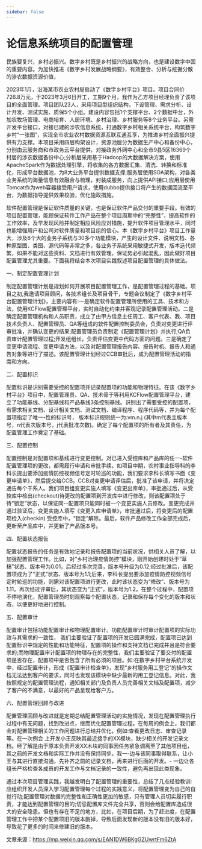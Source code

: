 ```yaml
---
sidebar: false
---
```


# 论信息系统项目的配置管理

民族要复兴，乡村必振兴。数字乡村既是乡村振兴的战略方向，也是建设数字中国的重要内容。为加快推进《数字乡村发展战略纲要》，有效整合、分析与挖掘分散的涉农数据资源价值，

2023年1月，沿海某市农业农村局启动了《数字乡村平台》项目。项目合同价726.8万元，于2023年3月6日开工，工期9个月，我作为乙方项目经理负责了该项目的全面管理。项目团队23人，采用项目型组织结构，下设管理、需求分析、设计开发、测试实施、质保5个小组。建设内容包括1个支撑平台、2个数据中台，外加农牧场管理、电商培育、人居环境、乡村治理、乡村服务等8个业务平台。另需开发平台接口，对接已建的涉农信息系统，打通数字乡村相关系统平台，构筑数字乡村“一张图”，实现全市农业农村数据资源互联互通互享，为推进乡村全面振兴提供有力支撑。本项目采用四层构架设计，资源池层分为数据生产中心和备份中心，分别由云服务商和市政务云平台提供，对接政务外网中心和全市9县5区16369个村居的涉农数据备份中心;分析层采用基于Hadoop的大数据解决方案，使用ApacheSpark作为数据处理引擎，将收集的各方数据汇集、清洗、转换和标准化，形成平台数据池，为8大业务平台提供数据支撑;服务层使用SOA架构，对各类业务系统的海量信息有效融合与梳理，封装成服务，向上提供API接口;应用层使用Tomcat作为web容器接受用户请求，使用dubbo提供接口将产生的数据回流至平台，为数据指导提供效果校验，优化施政措施。

软件配置管理是保证软件质量的关键，也是保证软件产品交付的重要手段。有效的项目配置管理，能顾保证软件工作产品在整个项目周期中的“完整性”，提高软件的工作效率，及早发现风险并制定相应风险应对措施，提升软件项目管理水平，同时也能增强用户和公司对软件质量和项目组的信心。本《数字乡村平台》项目工作量大，涉及8个大的业务子系统与30多个功能模块，产生的设计文件、说明文档、各种原型图、类图、源代码等非常之多，各业务子系统采用敏捷式开发，版本迭代频繁，如果不能对这些资料、文档进行有效管理，保证势必引起混乱，因此做好项目配置管理尤其重要。下面我将结合本次项目实践叙述项目配置管理的具体做法。



一、制定配置管理计划

制定配置管理计划是规划如何开展项目配置管理工作，是配置管理过程的基础。项目之初,我邀请项目顾问，各技术组长及项目骨干，专题会议制定了《数字乡村平台配置管理计划》，主要内容有:一是确定软件配置管理所使用的工具、技术和方法，使用KCFlow配置管理平台，实时自动化约束并客观记录配置管理活动。二是确定配置管理机构和人员职责，成立了由甲方信息主任周工、客户代表、我、项目技术负责人、配置管理员、QA等组成的软件配置控制委员会，负责对变更进行评审批准，并确认变更的结果;配置管理员负责制定《配置管理计划》并执行;QA负责审计配置管理过程;开发组组长，负责评估变更中代码方面的问题。三是确定了变更申请流程、变更申请方法，以及对配置管理报告内容、报告时机、报告人和通告对象等进行了描述。该配置管理计划经过CCB审批后，成为配置管理活动的指南和方向。



二、配置标识

配置标识是识别需要受控的配置项并记录配置项的功能和物理特征。在该《数字乡村平台》项目中，配置管理员、QA、技术骨于等利用KCFlow配置管理平台，建立了功能基线、分配基线和产品基线3条控制基线。识别出了需要受控的配置项，有需求相关文档、设计相关文档、测试文档、编译程序、程序代码等，并为每个配置项指定了唯一-性的标识号， 版本标识规则统一为:vm.n.j (其中m代表主版本号，n代表次版本号，j代表批准次数)。确定了每个配置项的所有者及其责任，为配置管理工作奠定了基础。



三、配置控制

配置控制是对配置项和基线进行变更控制。对已进入受控库和产品库的任一-软件配置管理项的更改，都需履行申请和审批手续。如项目中期，农村事业指导科的李科长提出要添加疫情防控视频信号定时轮巡的功能，我们要求李科长填写书面《变更申请单》，然后提交给CCB。CCB对变更申请评估后，批准了该申请，并将决定通告每个干系人。我们项目组变更实施人填写《变更出库单》，审批通过后，从受控库中检出(checkout)待更改的配置项到开发库中进行修改，则该配置项处于待“锁定”状态，以保证同--配置项只能同时被一个变更实施人员修改。变更完成并通过验证后，变更实施人填写《变更入库申请单》，审批通过后，将变更后的配置项检入(checkin) 受控库中，“锁定”解除。最后，软件产品修改工作全部完成后，更新至产品库中，并更新了产品版本号。



四、配置状态报告

配置状态报告的任务是有效地记录和报告配置项的当前状况，供相关人员了解，以加强配置管理工作。比如，对“乡村治理疫情防控”模块，刚开始创建时处于“草稿”状态、版本号为0.01，后经过多次完善，版本号升级为0.12;经过批准后，该配置项成为了“正式”状态、版本号为1.1;后来，李科长提出要添加疫情防控视频信号定时轮巡的功能，则需对该配置项进行更改，此时该状态变为“修改”、版本号为1.11。再次经过评审后，其状态变为“正式”，版本号为1.2。在整个过程中，配置项不停地演化，配置管理员时刻观察每个配置状态，记录和保存每个变化的版本和状态，以便更好地进行控制。



五、配置审计

配置审计包括功能配置审计和物理配置审计。功能配置审计时审计配置项的实际功效与其需求的一致性， 我们主要验证了配置项的开发已圆满完成，配置项已达到配置标识中规定的性能和功能特征，配置项的操作和支持文档已完成并且是符合要求的;而物理配置审计配置项的物理存在的完整性，我们主要验证了要交付的配置项是否存在，配置项中是否包含了所有必须的项目。如:在数字乡村平台系统开发中，经过配置审计，形成《配置审计检查单》，发现“乡村服务用工登记”的操作文档无法达到客户的要求，同时也发现该模块中缺少最新的用工登记信息。对此，我按照规定的配置管理流程，通知相关部门及负责人员完善相关文档及配置项，减少了客户的不满意，以最好的产品呈现给客户方。



六、配置管理回顾与改进

配置管理回顾与改进就是定期总结配置管理活动的实施情况，发现在配置管理执行过程中有无问题，找到改进点，继而优化配置管理过程。在每周的例会上，我们都会对配置管理相关的工作问题进行总结并优化，例如:查看更改日志、审查记录等。在一次例会 上开发小王反映其最近接手的XX模块，缺少相关的开发记录文档。经了解是由于原本负责开发XX木块的同事因任务紧急调离至了其他项目组，其之前的开发文档和实际工作并没有保持同步。我一-边与该同事取得联系，让小王与其进行直接沟通，先补齐之前的记录文档，再来进行后面的开发。- 一边让各组长严格检查各成员的开发工作与文档记录的一致性，避免再出现此类现象。

通过本次项目管理实践，我越发明白了配置管理的重要性，总结了几点经验教训:应组织开发人员深入学习配置管理每个过程的实践意义，将配置管理变为自己的自觉行动;配置管理对数据的完整性和正确性更加的敏感，只有管理人员切实履行职责，才能达到配置管理的目的;切忌配置库文件完全共享，否则会给配置库造成很大的安全隐患。但也有存在不足的地方，比如，在项目后期，为了赶进度，在配置管理工作中把某个配置项旧的版本删掉，导致后面发现新的版本没有旧的版本好，导致花了更多的时间来修建旧的版本。

文章来源：https://mp.weixin.qq.com/s/EAN1DW6BKgGZUwrtFm6ZtA